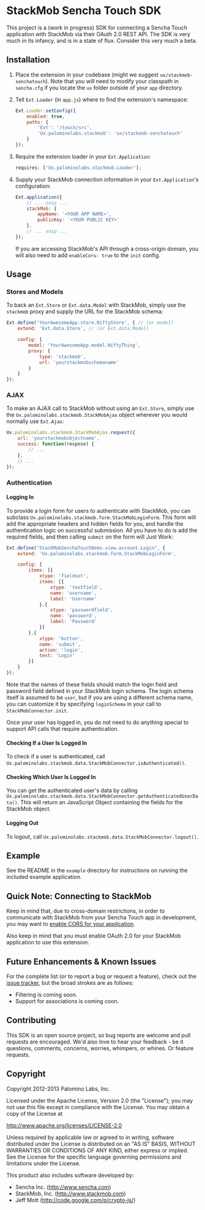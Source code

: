 StackMob Sencha Touch SDK
=========================

This project is a (work in progress) SDK for connecting a Sencha Touch application with StackMob via their
OAuth 2.0 REST API.  The SDK is very much in its infancy, and is in a state of flux.  Consider this very
much a beta.

Installation
-----

1. Place the extension in your codebase (might we suggest `ux/stackmob-senchatouch`). Note that you will need to
modify your classpath in `sencha.cfg` if you locate the `ux` folder outside of your `app` directory.

1. Tell `Ext.Loader` (in `app.js`) where to find the extension's namespace:

    ```javascript
    Ext.Loader.setConfig({
        enabled: true,
        paths: {
            'Ext': '/touch/src',
            'Ux.palominolabs.stackmob': 'ux/stackmob-senchatouch'
        }
    });
    ```

1. Require the extension loader in your `Ext.Application`:

    ```javascript
    requires: ['Ux.palominolabs.stackmob.Loader'];
    ```

1. Supply your StackMob connection information in your `Ext.Application`'s configuration:

    ```javascript
    Ext.application({
        // ... snip ...
        stackMob: {
            appName: '<YOUR APP NAME>',
            publicKey: '<YOUR PUBLIC KEY>'
        },
        // ... snip ...
    });
    ```

    If you are accessing StackMob's API through a cross-origin domain, you will also need to add `enableCors: true` to the `init` config.

Usage
-----

### Stores and Models

To back an `Ext.Store` or `Ext.data.Model` with StackMob, simply use the `stackmob` proxy and supply the URL for the StackMob schema:
```javascript
Ext.define('YourAwesomeApp.store.NiftyStore', { // (or model)
    extend: 'Ext.data.Store', // (or Ext.data.Model)

    config: {
        model: 'YourAwesomeApp.model.NiftyThing',
        proxy: {
            type: 'stackmob',
            url: 'yourstackmobschemaname'
        }
    }
});
```

### AJAX

To make an AJAX call to StackMob without using an `Ext.Store`, simply use the `Ux.palominolabs.stackmob.StackMobAjax`
object wherever you would normally use `Ext.Ajax`:
```javascript
Ux.palominolabs.stackmob.StackMobAjax.request({
    url: 'yourstackmobobjectname',
    success: function(respose) {
        // ...
    },
    // ...
});
```

### Authentication

#### Logging In
To provide a login form for users to authenticate with StackMob, you can subclass
`Ux.palominolabs.stackmob.form.StackMobLoginForm`.  This form will add the appropriate headers
and hidden fields for you, and handle the authentication logic on successful submission.  All you have
to do is add the required fields, and then calling `submit` on the form will Just Work:
```javascript
Ext.define("StackMobSenchaTouchDemo.view.account.Login", {
    extend: 'Ux.palominolabs.stackmob.form.StackMobLoginForm',

    config: {
        items: [{
            xtype: 'fieldset',
            items: [{
                xtype: 'textfield',
                name: 'username',
                label: 'Username'
            },{
                xtype: 'passwordfield',
                name: 'password',
                label: 'Password'
            }]
        },{
            xtype: 'button',
            name: 'submit',
            action: 'login',
            text: 'Login'
        }]
    }
});
```

Note that the names of these fields should match the login field and password field defined in your
StackMob login schema.  The login schema itself is assumed to be `user`, but if you are using a
different schema name, you can customize it by specifying `loginSchema` in your call to `StackMobConnector.init`.

Once your user has logged in, you do not need to do anything special to support API calls that require
authentication.

#### Checking If a User Is Logged In

To check if a user is authenticated, call `Ux.palominolabs.stackmob.data.StackMobConnector.isAuthenticated()`.

#### Checking Which User Is Logged In

You can get the authenticated user's data by calling
`Ux.palominolabs.stackmob.data.StackMobConnector.getAuthenticatedUserData()`.  This will return an JavaScript
Object containing the fields for the StackMob object.

#### Logging Out

To logout, call `Ux.palominolabs.stackmob.data.StackMobConnector.logout()`.

Example
-------

See the README in the `example` directory for instructions on running the included example application.

Quick Note: Connecting to StackMob
----------------------

Keep in mind that, due to cross-domain restrictions, in order to communicate with StackMob from your
Sencha Touch app in development, you may want to [enable CORS for your application](https://dashboard.stackmob.com/module/cors).

Also keep in mind that you must enable OAuth 2.0 for your StackMob application to use this extension.

Future Enhancements & Known Issues
----------------------------------

For the complete list (or to report a bug or request a feature), check out the
[issue tracker](https://github.com/tylerwolf/stackmob-senchatouch-sdk/issues), but the broad strokes are as follows:

- Filtering is coming soon.
- Support for associations is coming coon.

Contributing
------------

This SDK is an open source project, so bug reports are welcome and pull requests are encouraged.  We'd also love
to hear your feedback - be it questions, comments, concerns, worries, whimpers, or whines.  Or feature requests.

Copyright
---------

Copyright 2012-2013 Palomino Labs, Inc.

Licensed under the Apache License, Version 2.0 (the "License");
you may not use this file except in compliance with the License.
You may obtain a copy of the License at

   http://www.apache.org/licenses/LICENSE-2.0

Unless required by applicable law or agreed to in writing, software
distributed under the License is distributed on an "AS IS" BASIS,
WITHOUT WARRANTIES OR CONDITIONS OF ANY KIND, either express or implied.
See the License for the specific language governing permissions and
limitations under the License.

This product also includes software developed by:

 - Sencha Inc. (http://www.sencha.com)
 - StackMob, Inc. (http://www.stackmob.com)
 - Jeff Mott (http://code.google.com/p/crypto-js/)